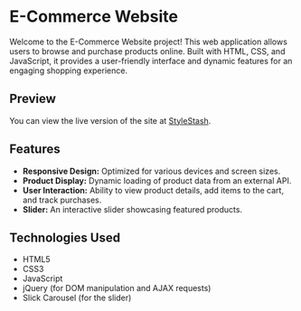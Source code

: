 # E-Commerce Website

Welcome to the E-Commerce Website project! This web application allows users to browse and purchase products online. Built with HTML, CSS, and JavaScript, it provides a user-friendly interface and dynamic features for an engaging shopping experience.

## Preview
You can view the live version of the site at [StyleStash](https://shivangii09.github.io/StyleStash-E-Commerce-Website/).

## Features

- **Responsive Design:** Optimized for various devices and screen sizes.
- **Product Display:** Dynamic loading of product data from an external API.
- **User Interaction:** Ability to view product details, add items to the cart, and track purchases.
- **Slider:** An interactive slider showcasing featured products.

## Technologies Used

- HTML5
- CSS3
- JavaScript
- jQuery (for DOM manipulation and AJAX requests)
- Slick Carousel (for the slider)
